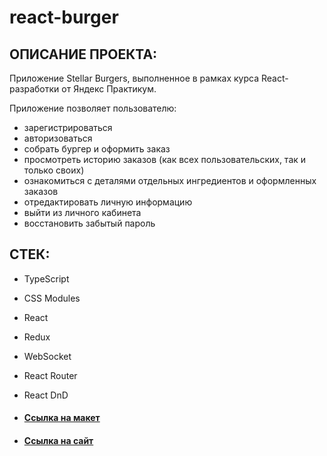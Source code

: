 # react-burger

## ОПИСАНИЕ ПРОЕКТА:

Приложение Stellar Burgers, выполненное в рамках курса React-разработки от Яндекс Практикум.

Приложение позволяет пользователю:
* зарегистрироваться 
* авторизоваться
* собрать бургер и оформить заказ
* просмотреть историю заказов (как всех пользовательских, так и только своих)
* ознакомиться с деталями отдельных ингредиентов и оформленных заказов
* отредактировать личную информацию
* выйти из личного кабинета
* восстановить забытый пароль

## СТЕК:

* TypeScript
* CSS Modules
* React
* Redux
* WebSocket
* React Router
* React DnD

* #### [Ссылка на макет](https://www.figma.com/file/ocw9a6hNGeAejl4F3G9fp8/React-_-%D0%9F%D1%80%D0%BE%D0%B5%D0%BA%D1%82%D0%BD%D1%8B%D0%B5-%D0%B7%D0%B0%D0%B4%D0%B0%D1%87%D0%B8-(3-%D0%BC%D0%B5%D1%81%D1%8F%D1%86%D0%B0)_external_link?node-id=2974:2989) 
* #### [Ссылка на сайт](https://daryamakavchik.github.io/react-burger/)
